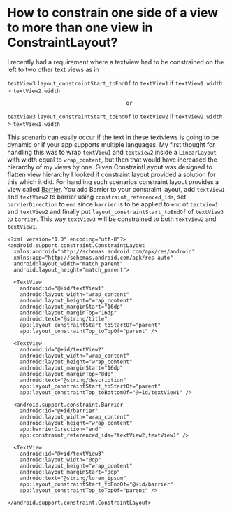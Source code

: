 # How to constrain one side of a view to more than one view in ConstraintLayout?
I recently had a requirement where a textview had to be constrained on the left to two other text views as in 

`textView3` `layout_constraintStart_toEndOf` to `textView1` if `textView1.width` > `textView2.width` 
                                          
                                          or

`textView3` `layout_constraintStart_toEndOf` to `textView2` if `textView2.width` > `textView1.width`

This scenario can easily occur if the text in these textviews is going to be dynamic or if your app supports multiple languages.
My first thought for handling this was to wrap `textView1` and `textView2` inside a `LinearLayout` with width equal to `wrap_content`, 
but then that would have increased the hierarchy of my views by one. Given ConstraintLayout was designed to flatten view hierarchy 
I looked if constraint layout provided a solution for this which it did. For handling such scenarios constraint layout provides a view called [Barrier](https://developer.android.com/reference/android/support/constraint/Barrier).
You add Barrier to your constraint layout, add `textView1` and `textView2` to barrier using `constraint_referenced_ids`, set `barrierDirection`
to `end` since `barrier` is to be applied to `end` of `textView1` and `textView2` and finally put `layout_constraintStart_toEndOf`
of `textView3` to `barrier`. This way `textView3` will be constrained to both `textView2` and `textView1`.

```
<?xml version="1.0" encoding="utf-8"?>
<android.support.constraint.ConstraintLayout 
  xmlns:android="http://schemas.android.com/apk/res/android"
  xmlns:app="http://schemas.android.com/apk/res-auto"
  android:layout_width="match_parent"
  android:layout_height="match_parent">

  <TextView
    android:id="@+id/textView1"
    android:layout_width="wrap_content"
    android:layout_height="wrap_content"
    android:layout_marginStart="16dp"
    android:layout_marginTop="16dp"
    android:text="@string/title"
    app:layout_constraintStart_toStartOf="parent"
    app:layout_constraintTop_toTopOf="parent" />

  <TextView
    android:id="@+id/textView2"
    android:layout_width="wrap_content"
    android:layout_height="wrap_content"
    android:layout_marginStart="16dp"
    android:layout_marginTop="8dp"
    android:text="@string/description"
    app:layout_constraintStart_toStartOf="parent"
    app:layout_constraintTop_toBottomOf="@+id/textView1" />

  <android.support.constraint.Barrier
    android:id="@+id/barrier"
    android:layout_width="wrap_content"
    android:layout_height="wrap_content"
    app:barrierDirection="end"
    app:constraint_referenced_ids="textView2,textView1" />

  <TextView
    android:id="@+id/textView3"
    android:layout_width="0dp"
    android:layout_height="wrap_content"
    android:layout_marginStart="8dp"
    android:text="@string/lorem_ipsum"
    app:layout_constraintStart_toEndOf="@+id/barrier"
    app:layout_constraintTop_toTopOf="parent" />

</android.support.constraint.ConstraintLayout>
```
